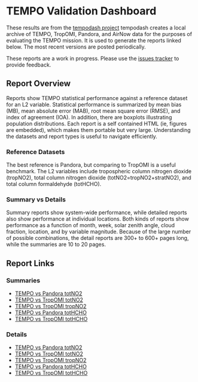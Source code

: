 TEMPO Validation Dashboard
==========================

These results are from the [tempodash project](https://github.com/barronh/tempodash)
tempodash creates a local archive of TEMPO, TropOMI, Pandora, and AirNow
data for the purposes of evaluating the TEMPO mission. It is used to generate
the reports linked below. The most recent versions are posted periodically.

These reports are a work in progress. Please use the
[issues tracker](https://github.com/barronh/tempodash/issues) to provide feedback.

Report Overview
---------------

Reports show TEMPO statistical performance against a reference dataset for
an L2 variable. Statistical performance is summarized by mean bias (MB), mean
absolute error (MAB), root mean square error (RMSE), and index of agreement
(IOA). In addition, there are boxplots illustrating population distributions.
Each report is a self contained HTML (ie, figures are embedded), which makes
them portable but very large. Understanding the datasets and report types
is useful to navigate efficiently.

### Reference Datasets

The best reference is Pandora, but comparing to TropOMI is a useful benchmark.
The L2 variables include tropospheric column nitrogen dioxide (tropNO2), total
column nitrogen dioxide (totNO2=tropNO2+stratNO2), and total column
formaldehyde (totHCHO).

### Summary vs Details

Summary reports show system-wide performance, while detailed reports also show
performance at individual locations. Both kinds of reports show performance as
a function of month, week, solar zenith angle, cloud fraction, location, and by
variable magnitude. Because of the large number of possible combinations, the
detail reports are 300+ to 600+ pages long, while the summaries are 10 to 20
pages.

Report Links
------------

### Summaries

* [TEMPO vs Pandora totNO2](https://gaftp.epa.gov/Air/aqmg/bhenders/share/TEMPO/pandora_no2_total_vs_tempo_no2_sum_summary.html)
* [TEMPO vs TropOMI totNO2](https://gaftp.epa.gov/Air/aqmg/bhenders/share/TEMPO/tropomi_offl_no2_sum_vs_tempo_no2_sum_summary.html)
* [TEMPO vs TropOMI tropNO2](https://gaftp.epa.gov/Air/aqmg/bhenders/share/TEMPO/tropomi_offl_no2_trop_vs_tempo_no2_trop_summary.html)
* [TEMPO vs Pandora totHCHO](https://gaftp.epa.gov/Air/aqmg/bhenders/share/TEMPO/pandora_hcho_total_vs_tempo_hcho_total_summary.html)
* [TEMPO vs TropOMI totHCHO](https://gaftp.epa.gov/Air/aqmg/bhenders/share/TEMPO/tropomi_offl_hcho_total_vs_tempo_hcho_total_summary.html)

### Details

* [TEMPO vs Pandora totNO2](https://gaftp.epa.gov/Air/aqmg/bhenders/share/TEMPO/pandora_no2_total_vs_tempo_no2_sum.html)
* [TEMPO vs TropOMI totNO2](https://gaftp.epa.gov/Air/aqmg/bhenders/share/TEMPO/tropomi_offl_no2_sum_vs_tempo_no2_sum.html)
* [TEMPO vs TropOMI tropNO2](https://gaftp.epa.gov/Air/aqmg/bhenders/share/TEMPO/tropomi_offl_no2_trop_vs_tempo_no2_trop.html)
* [TEMPO vs Pandora totHCHO](https://gaftp.epa.gov/Air/aqmg/bhenders/share/TEMPO/pandora_hcho_total_vs_tempo_hcho_total.html)
* [TEMPO vs TropOMI totHCHO](https://gaftp.epa.gov/Air/aqmg/bhenders/share/TEMPO/tropomi_offl_hcho_total_vs_tempo_hcho_total.html)



